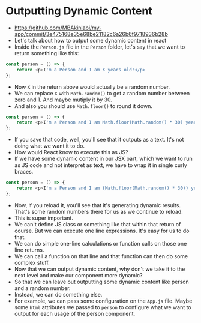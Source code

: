 # Outputting Dynamic Content
- https://github.com/MBAkinlabi/my-app/commit/3e475168e35e68be21182c6a26b6f9718936b28b
- Let's talk about how to output some dynamic content in react
- Inside the `Person.js` file in the `Person` folder, let's say that we want to return something like this:
```js
const person = () => {
    return <p>I'm a Person and I am X years old!</p>
};
```
- Now `X` in the return above would actually be a random number.
- We can replace `X` with `Math.random()` to get a random number between zero and 1. And maybe mutiply it by 30.
- And also you should use `Math.floor()` to round it down.
```js
const person = () => {
    return <p>I'm a Person and I am Math.floor(Math.random() * 30) years old!</p>
};
```
- If you save that code, well, you'll see that it outputs as a text. It's not doing what we want it to do.
- How would React know to execute this as JS?
- If we have some dynamic content in our JSX part, which we want to run as JS code and not interpret as text, we have to wrap it in single curly braces.
```js
const person = () => {
    return <p>I'm a Person and I am {Math.floor(Math.random() * 30)} years old!</p>
};
```
- Now, if you reload it, you'll see that it's generating dynamic results. That's some random numbers there for us as we continue to reload.
- This is super important.
- We can't define JS class or something like that within that return of course. But we can execute one line expressions. It's easy for us to do that.
- We can do simple one-line calculations or function calls on those one line returns.
- We can call a function on that line and that function can then do some complex stuff.
- Now that we can output dynamic content, why don't we take it to the next level and make our component more dynamic?
- So that we can leave out outputting some dynamic content like person and a random number.
- Instead, we can do something else.
- For example, we can pass some configuration on the `App.js` file. Maybe some `html` attributes we passed to `person` to configure what we want to output for each usage of the person component. 